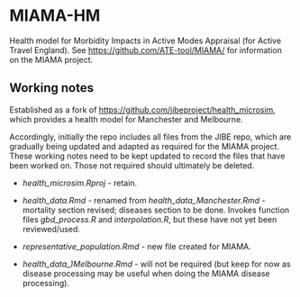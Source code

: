 # MIAMA-HM

Health model for Morbidity Impacts in Active Modes Appraisal (for Active Travel England). See <https://github.com/ATE-tool/MIAMA/> for information on the MIAMA project.

## Working notes

Established as a fork of <https://github.com/jibeproject/health_microsim>, which provides a health model for Manchester and Melbourne.

Accordingly, initially the repo includes all files from the JIBE repo, which are gradually being updated and adapted as required for the MIAMA project. These working notes need to be kept updated to record the files that have been worked on. Those not required should ultimately be deleted.

-   *health_microsim.Rproj* - retain.

-   *health_data.Rmd* - renamed from *health_data_Manchester.Rmd* - mortality section revised; diseases section to be done. Invokes function files *gbd_process.R* and *interpolation.R*, but these have not yet been reviewed/used.

-   *representative_population.Rmd* - new file created for MIAMA.

-   *health_data\_)Melbourne.Rmd* - will not be required (but keep for now as disease processing may be useful when doing the MIAMA disease processing).
